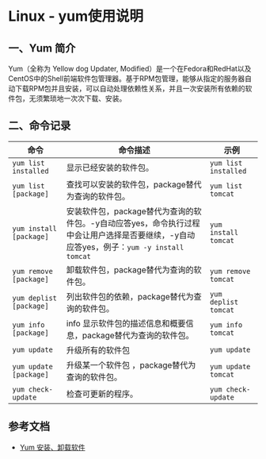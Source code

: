 # Linux - yum使用说明

## 一、Yum 简介

Yum（全称为 Yellow dog Updater, Modified）是一个在Fedora和RedHat以及CentOS中的Shell前端软件包管理器。基于RPM包管理，能够从指定的服务器自动下载RPM包并且安装，可以自动处理依赖性关系，并且一次安装所有依赖的软件包，无须繁琐地一次次下载、安装。

## 二、命令记录

| 命令                    | 命令描述                                                     | 示例                 |
| ----------------------- | ------------------------------------------------------------ | -------------------- |
| `yum list installed`    | 显示已经安装的软件包。                                       | `yum list installed` |
| `yum list [package]`    | 查找可以安装的软件包，package替代为查询的软件包。            | `yum list tomcat`    |
| `yum install [package]` | 安装软件包，package替代为查询的软件包。-y自动应答yes，命令执行过程中会让用户选择是否要继续，-y自动应答yes，例子：`yum -y install tomcat` | `yum install tomcat` |
| `yum remove [package]`  | 卸载软件包，package替代为查询的软件包。                      | `yum remove tomcat`  |
| `yum deplist [package]` | 列出软件包的依赖，package替代为查询的软件包。                | `yum deplist tomcat` |
| `yum info [package]`    | info 显示软件包的描述信息和概要信息，package替代为查询的软件包。 | `yum info tomcat`    |
| `yum update`            | 升级所有的软件包                                             | `yum update`         |
| `yum update [package]`  | 升级某一个软件包 ，package替代为查询的软件包。               | `yum update tomcat`  |
| `yum check-update`      | 检查可更新的程序。                                           | `yum check-update`   |



## 参考文档

- [Yum 安装、卸载软件](https://blog.csdn.net/weixin_43025071/article/details/108464547)
